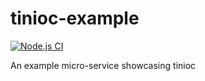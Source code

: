 # tinioc-example

[![Node.js CI](https://github.com/tlaanemaa/tinioc-example/actions/workflows/node.js.yml/badge.svg?branch=main)](https://github.com/tlaanemaa/tinioc-example/actions/workflows/node.js.yml)

An example micro-service showcasing tinioc
